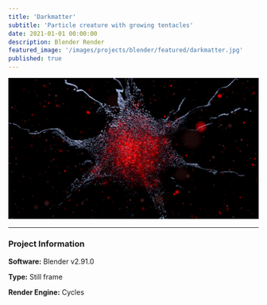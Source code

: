 ```yaml
---
title: 'Darkmatter'
subtitle: 'Particle creature with growing tentacles'
date: 2021-01-01 00:00:00
description: Blender Render
featured_image: '/images/projects/blender/featured/darkmatter.jpg'
published: true
---
```


![](/images/projects/blender/full_size/darkmatter.png)

---

### Project Information

**Software:** Blender v2.91.0

**Type:** Still frame

**Render Engine:** Cycles
